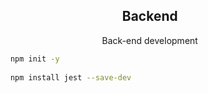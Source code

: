 <h2 align="center">Backend</h2>

<p align="center">Back-end development</p>

```bash
    npm init -y
    
    npm install jest --save-dev
```